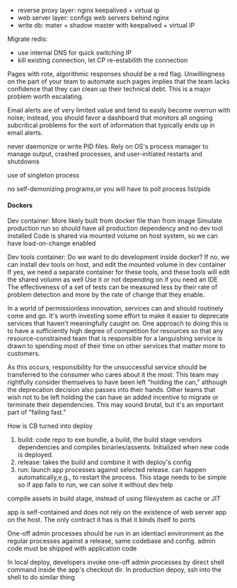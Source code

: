 * reverse proxy layer: nginx keepalived + virtual ip
* web server layer: configs web servers behind nginx
* write db: mater + shadow master with keepalived + virtual IP

Migrate redis:
* use internal DNS for quick switching IP
* kill existing connection, let CP re-estabilith the connection

Pages with rote, algorithmic responses should be a red flag. Unwillingness on the part of your team to automate such pages implies that the team lacks confidence that they can clean up their technical debt. This is a major problem worth escalating.

Email alerts are of very limited value and tend to easily become overrun with noise; instead, you should favor a dashboard that monitors all ongoing subcritical problems for the sort of information that typically ends up in email alerts.

never daemonize or write PID files. Rely on OS's process manager to manage
output, crashed processes, and user-initiated restarts and shutdowns

use of singleton process

no self-demonizing programs,or you will have to poll process list/pids

#### Dockers

Dev container:
More likely built from docker file than from image
Simulate production run so should have all production dependency and no dev tool installed
Code is shared via mounted volume on host system, so we can have load-on-change enabled

Dev tools container:
Do we want to do development inside docker?
If no, we can install dev tools on host, and edit the mounted volume in dev container
If yes, we need a separate container for these tools, and these tools will edit the shared volumn as well
Use it or not depending on if you need an IDE
The effectiveness of a set of tests can be measured less by their rate of problem detection and more by the rate of change that they enable.

In a world of permissionless innovation, services can and should routinely come and go. It's worth investing some effort to make it easier to deprecate services that haven't meaningfully caught on. One approach to doing this is to have a sufficiently high degree of competition for resources so that any resource-constrained team that is responsible for a languishing service is drawn to spending most of their time on other services that matter more to customers.

As this occurs, responsibility for the unsuccessful service should be transferred to the consumer who cares about it the most. This team may rightfully consider themselves to have been left "holding the can," although the deprecation decision also passes into their hands. Other teams that wish not to be left holding the can have an added incentive to migrate or terminate their dependencies. This may sound brutal, but it's an important part of "failing fast."

How is CB turned into deploy
1. build: code repo to exe bundle, a build, the build stage vendors
dependencies and compiles binaries/assents. Initialized when new code is
deployed.
2. release: takes the build and combine it with deploy's config
3. run: launch app processes against selected release. can happen
automatically,e.g., to restart the process. This stage needs to be simple so
if app fails to run, we can solve it without dev help

compile assets in build stage, instead of using filesystem as cache or JIT

app is self-contained and does not rely on the existence of web server app on the host. The only contract it has is that it binds itself to ports

One-off admin processes should be run in an identiacl environment as the regular processes against a release, same codebase and config. admin code must be shipped with application code

In local deploy, developers invoke one-off admin processes by direct shell command inside the app's checkout dir.
In production depoy, ssh into the shell to do similar thing
